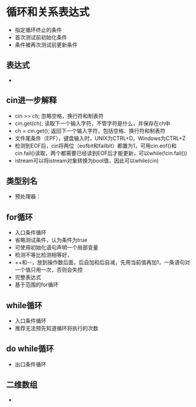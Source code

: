
# 循环和关系表达式
- 指定循环终止的条件
- 首次测试前初始化条件
- 条件被再次测试前更新条件

## 表达式

- 

## cin进一步解释
- cin >> ch; 忽略空格，换行符和制表符
- cin.get(ch); 读取下一个输入字符，不管字符是什么，并保存在ch中
- ch = cin.get(); 返回下一个输入字符，包括空格、换行符和制表符
- 文件尾条件（EPF），键盘输入时，UNIX为CTRL+D，Windows为CTRL+Z
- 检测到EOF后，cin将两位（eofbit和failbit）都置为1，可用cin.eof()和cin.fail()读取，两个都需要已经读到EOF后才能更新，可以while(!cin.fail())
- istream可以将istream对象转换为bool值，因此可以while(cin)

## 类型别名
- 预处理器： 
## for循环
- 入口条件循环
- 省略测试条件，认为条件为true
- 可使用初始化语句声明一个局部变量
- 检测不等比检测相等好，
- ++和--，放到操作数后面，后自加和后自减，先用当前值再加1，一条语句对一个值只用一次，否则会失控
- 完整表达式
- 基于范围的for循环

## while循环
- 入口条件循环
- 推荐无法预先知道循环将执行的次数

## do while循环
- 出口条件循环

## 二维数组
- 
